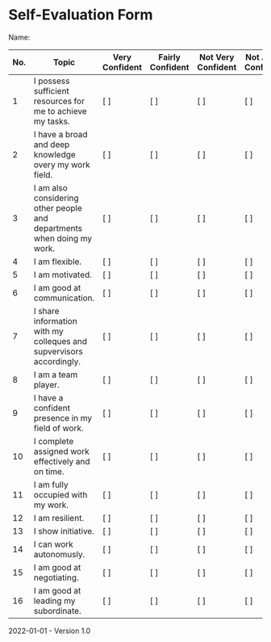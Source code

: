 # Self-Evaluation Form

Name:

| No.  | Topic          | Very Confident | Fairly Confident | Not Very Confident | Not At All Confident | Notes |
| ---- | ----------------------------- | ---------------| ---------------- | ------------------ | -------------------- | ----- |
| 1    | I possess sufficient resources for me to achieve my tasks. | [ ]  | [ ]  | [ ]  | [ ]  |   |
| 2    | I have a broad and deep knowledge overy my work field. | [ ]  | [ ]  | [ ]  | [ ]  |   |
| 3    | I am also considering other people and departments when doing my work. | [ ]  | [ ]  | [ ]  | [ ]  |   |
| 4    | I am flexible. | [ ]  | [ ]  | [ ]  | [ ]  |   |
| 5    | I am motivated. | [ ]  | [ ]  | [ ]  | [ ]  |   |
| 6    | I am good at communication. | [ ]  | [ ]  | [ ]  | [ ]  |   |
| 7    | I share information with my colleques and supvervisors accordingly. | [ ]  | [ ]  | [ ]  | [ ]  |   |
| 8    | I am a team player. | [ ]  | [ ]  | [ ]  | [ ]  |   |
| 9    | I have a confident presence in my field of work. | [ ]  | [ ]  | [ ]  | [ ]  |   |
| 10   | I complete assigned work effectively and on time. | [ ]  | [ ]  | [ ]  | [ ]  |   |
| 11   | I am fully occupied with my work. | [ ]  | [ ]  | [ ]  | [ ]  |   |
| 12   | I am resilient. | [ ]  | [ ]  | [ ]  | [ ]  |   |
| 13   | I show initiative. | [ ]  | [ ]  | [ ]  | [ ]  |   |
| 14   | I can work autonomusly. | [ ]  | [ ]  | [ ]  | [ ]  |   |
| 15   | I am good at negotiating. | [ ]  | [ ]  | [ ]  | [ ]  |   |
| 16   | I am good at leading my subordinate. | [ ]  | [ ]  | [ ]  | [ ]  |   |



2022-01-01 - Version 1.0

